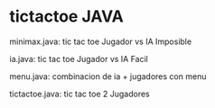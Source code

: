# tictactoe JAVA
minimax.java: tic tac toe Jugador vs IA Imposible

ia.java: tic tac toe Jugador vs IA Facil

menu.java: combinacion de ia + jugadores con menu

tictactoe.java: tic tac toe 2 Jugadores

